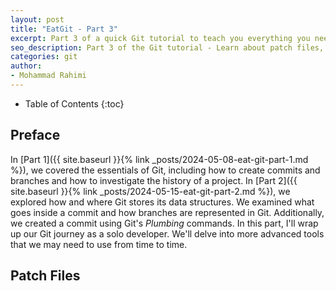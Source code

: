 ```yaml
---
layout: post
title: "EatGit - Part 3"
excerpt: Part 3 of a quick Git tutorial to teach you everything you need to know.
seo_description: Part 3 of the Git tutorial - Learn about patch files, cherry-picking, and interactive rebasing.
categories: git
author:
- Mohammad Rahimi
---
```


* Table of Contents
{:toc}

## Preface

In [Part 1]({{ site.baseurl }}{% link _posts/2024-05-08-eat-git-part-1.md %}),
we covered the essentials of Git, including how to create commits and branches
and how to investigate the history of a project. In
[Part 2]({{ site.baseurl }}{% link _posts/2024-05-15-eat-git-part-2.md %}), we
explored how and where Git stores its data structures. We examined what goes
inside a commit and how branches are represented in Git. Additionally, we
created a commit using Git's *Plumbing* commands. In this part, I'll wrap up our
Git journey as a solo developer. We'll delve into more advanced tools that we
may need to use from time to time.

## Patch Files



